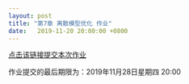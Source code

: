 ```yaml
---
layout: post
title: "第7章 离散模型优化 作业"
date:   2019-11-20 20:00:00 +0800
---
```


[点击该链接提交本次作业][homework]

作业提交的最后期限为：2019年11月28日星期四 20:00

[homework]: https://classroom.github.com/a/ahSkL3hw
